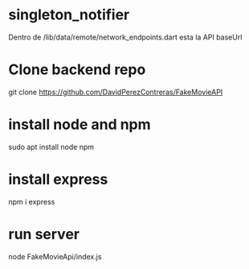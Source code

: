 # singleton_notifier

Dentro de /lib/data/remote/network_endpoints.dart esta la API baseUrl


# Clone backend repo
git clone https://github.com/DavidPerezContreras/FakeMovieAPI

# install node and npm

sudo apt install node npm

# install express

npm i express




# run server
node FakeMovieApi/index.js